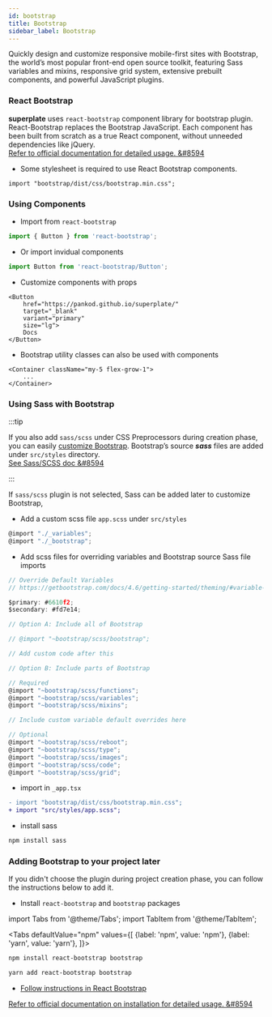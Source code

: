 ```yaml
---
id: bootstrap
title: Bootstrap
sidebar_label: Bootstrap
---
```


Quickly design and customize responsive mobile-first sites with Bootstrap, the world’s most popular front-end open source toolkit, featuring Sass variables and mixins, responsive grid system, extensive prebuilt components, and powerful JavaScript plugins.

### React Bootstrap

**superplate** uses `react-bootstrap` component library for bootstrap plugin. React-Bootstrap replaces the Bootstrap JavaScript. Each component has been built from scratch as a true React component, without unneeded dependencies like jQuery.  
[Refer to official documentation for detailed usage. &#8594](https://react-bootstrap.github.io/getting-started/introduction)

- Some stylesheet is required to use React Bootstrap components.

```tsx title="pages/_app.tsx"
import "bootstrap/dist/css/bootstrap.min.css";
```

### Using Components

- Import from `react-bootstrap`

```js
import { Button } from 'react-bootstrap';
```

- Or import invidual components

```js
import Button from 'react-bootstrap/Button';
```

- Customize components with props

```tsx title="src/components/main/index.tsx"
<Button
    href="https://pankod.github.io/superplate/"
    target="_blank"
    variant="primary"
    size="lg">
    Docs
</Button>
```

- Bootstrap utility classes can also be used with components
```tsx title="src/components/cards/index.tsx"
<Container className="my-5 flex-grow-1">
    ...
</Container>
```

### Using Sass with Bootstrap
:::tip

If you also add `sass/scss` under CSS Preprocessors during creation phase, you can easily [customize Bootstrap](https://getbootstrap.com/docs/4.6/getting-started/theming/#sass). Bootstrap’s source ***sass*** files are added under `src/styles` directory.  
[See Sass/SCSS doc &#8594](scss.md)

:::

If `sass/scss` plugin is not selected, Sass can be added later to customize Bootstrap,

- Add a custom scss file `app.scss` under `src/styles`

```js title="src/styles/app.scss"
@import "./_variables";
@import "./_bootstrap";
``` 

- Add scss files for overriding variables and Bootstrap source Sass file imports

```js  title="src/styles/_variables.scss"
// Override Default Variables
// https://getbootstrap.com/docs/4.6/getting-started/theming/#variable-defaults

$primary: #6610f2;
$secondary: #fd7e14;
```

```js title="src/styles/_bootstrap.scss"
// Option A: Include all of Bootstrap

// @import "~bootstrap/scss/bootstrap";

// Add custom code after this

// Option B: Include parts of Bootstrap

// Required
@import "~bootstrap/scss/functions";
@import "~bootstrap/scss/variables";
@import "~bootstrap/scss/mixins";

// Include custom variable default overrides here

// Optional
@import "~bootstrap/scss/reboot";
@import "~bootstrap/scss/type";
@import "~bootstrap/scss/images";
@import "~bootstrap/scss/code";
@import "~bootstrap/scss/grid";
```

- import in `_app.tsx`

```diff title="pages/_app.tsx"
- import "bootstrap/dist/css/bootstrap.min.css";
+ import "src/styles/app.scss";
```

- install sass
```js
npm install sass
```

### Adding Bootstrap to your project later
If you didn't choose the plugin during project creation phase, you can follow the instructions below to add it.

- Install `react-bootstrap` and `bootstrap` packages

import Tabs from '@theme/Tabs';
import TabItem from '@theme/TabItem';

<Tabs
  defaultValue="npm"
  values={[
    {label: 'npm', value: 'npm'},
    {label: 'yarn', value: 'yarn'},
  ]}>
  <TabItem value="npm">

```bash
npm install react-bootstrap bootstrap
```
  </TabItem>
  <TabItem value="yarn">

```bash
yarn add react-bootstrap bootstrap
```          
  </TabItem>
</Tabs>

- [Follow instructions in React Bootstrap](#react-bootstrap)

[Refer to official documentation on installation for detailed usage. &#8594](https://react-bootstrap.github.io/getting-started/introduction#installation)
